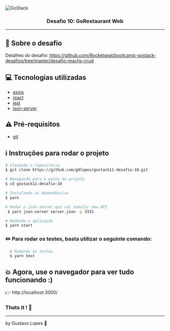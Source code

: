 <img alt="GoStack" src="https://storage.googleapis.com/golden-wind/bootcamp-gostack/header-desafios.png" />

<h3 align="center">
  Desafio 10: GoRestaurant Web
</h3>

---

## :rocket: Sobre o desafio

Detalhes do desafio: https://github.com/Rocketseat/bootcamp-gostack-desafios/tree/master/desafio-reactjs-crud

## :computer: Tecnologias utilizadas

- [axios](https://www.npmjs.com/package/axios)
- [react](https://pt-br.reactjs.org/)
- [jest](https://jestjs.io/docs/en/getting-started.html)
- [json-server](https://www.npmjs.com/package/json-server)

## :warning: Pré-requisitos

- [git](https://git-scm.com/)

## :information_source: Instruções para rodar o projeto

```bash
# Clonando o repositório
$ git clone https://github.com/gdlopes/gostack11-desafio-10.git

# Navegando para a pasta do projeto
$ cd gostack11-desafio-10

# Instalando as dependências
$ yarn

# Rodar o json-server que vai sumular uma API
 $ yarn json-server server.json -p 3333

# Rodando a aplicação
$ yarn start

```

### :pencil2: Para rodar os testes, basta utilizar o seguinte comando:

```bash
  # Rodando os testes
  $ yarn test
```

## :boom: Agora, use o navegador para ver tudo funcionando :)

:point_right: http://localhost:3000/

### Thats it ! :wave:

---

by Gustavo Lopes :tada:
